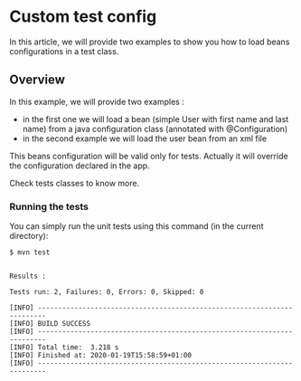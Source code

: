 # Custom test config

In this article, we will provide two examples to show you how to load beans configurations in a test class.


## Overview

In this example, we will provide two examples :

- in the first one we will load a bean (simple User with first name and last name) from a java configuration class (annotated with @Configuration)
- in the second example we will load the user bean from an xml file

This beans configuration will be valid only for tests. Actually it will override the configuration declared in the app.

Check tests classes to know more.

### Running the tests

You can simply run the unit tests using this command (in the current directory):

```shell script
$ mvn test
```

```log

Results :

Tests run: 2, Failures: 0, Errors: 0, Skipped: 0

[INFO] ------------------------------------------------------------------------
[INFO] BUILD SUCCESS
[INFO] ------------------------------------------------------------------------
[INFO] Total time:  3.218 s
[INFO] Finished at: 2020-01-19T15:58:59+01:00
[INFO] ------------------------------------------------------------------------


```